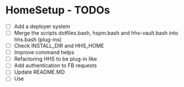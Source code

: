 # HomeSetup - TODOs

- [ ] Add a deployer system
- [ ] Merge the scripts dotfiles.bash, hspm.bash and hhs-vault.bash into hhs.bash (plug-ins)
- [ ] Check INSTALL_DIR and HHS_HOME
- [ ] Improve command helps
- [ ] Refactoring HHS to be plug-in like
- [ ] Add authentication to FB requests
- [ ] Update README.MD
- [ ] Use 